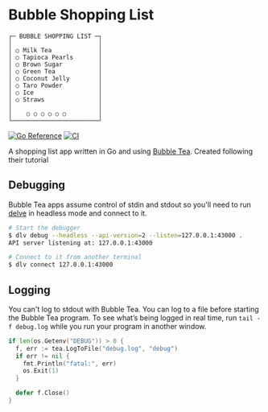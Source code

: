 # Bubble Shopping List

```text
┌─ BUBBLE SHOPPING LIST ─┐
│                        │
│ ○ Milk Tea             │
│ ○ Tapioca Pearls       │
│ ○ Brown Sugar          │
│ ○ Green Tea            │
│ ○ Coconut Jelly        │
│ ○ Taro Powder          │
│ ○ Ice                  │
│ ○ Straws               │
│                        │
│    ○ ○ ○ ○ ○ ○         │
└────────────────────────┘
```

[![Go Reference](https://pkg.go.dev/badge/github.com/theantichris/bubble-shopping-list.svg)](https://pkg.go.dev/github.com/theantichris/bubble-shoping-list) [![CI](https://github.com/theantichris/bubble-shopping-list/actions/workflows/go.yml/badge.svg)](https://github.com/theantichris/bubble-shopping-list/actions/workflows/go.yml)

A shopping list app written in Go and using [Bubble Tea](https://github.com/charmbracelet/bubbletea). Created following their tutorial

## Debugging

Bubble Tea apps assume control of stdin and stdout so you'll need to run [delve](https://github.com/go-delve/delve) in headless mode and connect to it.

```bash
# Start the debugger
$ dlv debug --headless --api-version=2 --listen=127.0.0.1:43000 .
API server listening at: 127.0.0.1:43000

# Connect to it from another terminal
$ dlv connect 127.0.0.1:43000
```

## Logging

You can't log to stdout with Bubble Tea. You can log to a file before starting the Bubble Tea program. To see what’s being logged in real time, run `tail -f debug.log` while you run your program in another window.

```go
if len(os.Getenv("DEBUG")) > 0 {
  f, err := tea.LogToFile("debug.log", "debug")
  if err != nil {
    fmt.Println("fatal:", err)
    os.Exit(1)
  }

  defer f.Close()
}
```
